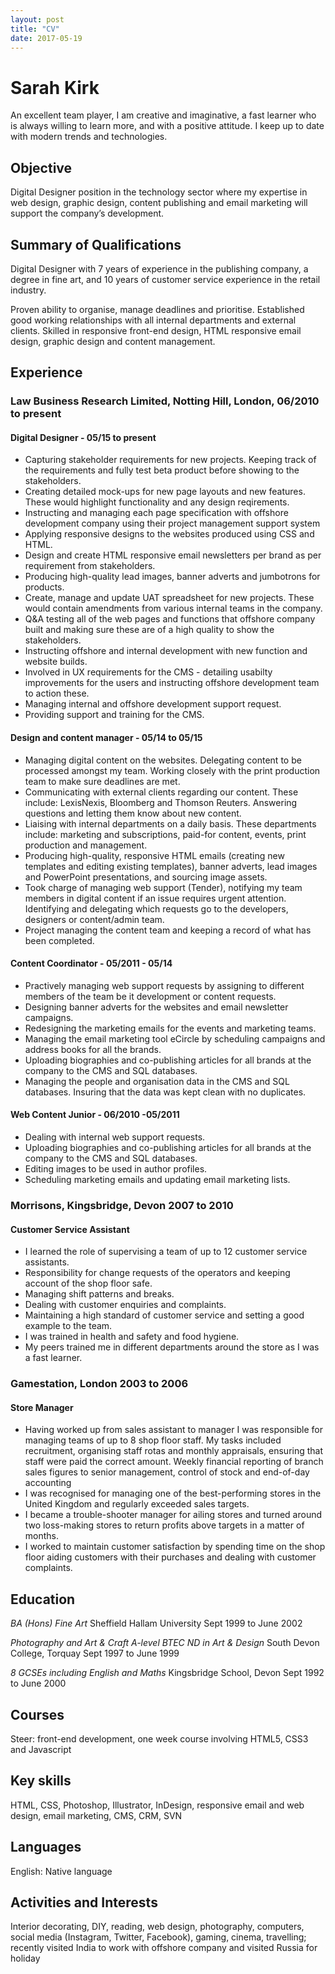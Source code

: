 ```yaml
---
layout: post
title: "CV"
date: 2017-05-19
---
```


# Sarah Kirk

An excellent team player, I am creative and imaginative, a fast learner who is always willing to learn more, and with a positive attitude. I keep up to date with modern trends and technologies.

## Objective
Digital Designer position in the technology sector where my expertise in web design, graphic design, content publishing and email marketing will support the company’s development.

## Summary of Qualifications
Digital Designer with 7 years of experience in the publishing company, a degree in fine art, and 10 years of customer service experience in the retail industry.

Proven ability to organise, manage deadlines and prioritise.
Established good working relationships with all internal departments and external clients.
Skilled in responsive front-end design, HTML responsive email design, graphic design and content management.

## Experience
### Law Business Research Limited, Notting Hill, London, 06/2010 to present
#### Digital Designer - 05/15 to present
- Capturing stakeholder requirements for new projects. Keeping track of the requirements and fully test beta product before showing to the stakeholders.
- Creating detailed mock-ups for new page layouts and new features. These would highlight functionality and any design reqirements.
- Instructing and managing each page specification with offshore development company using their project management support system
- Applying responsive designs to the websites produced using CSS and HTML.
- Design and create HTML responsive email newsletters per brand as per requirement from stakeholders.
- Producing high-quality lead images, banner adverts and jumbotrons for products.
- Create, manage and update UAT spreadsheet for new projects. These would contain amendments from various internal teams in the company.
- Q&A testing all of the web pages and functions that offshore company built and making sure these are of a high quality to show the stakeholders.
- Instructing offshore and internal development with new function and website builds.
- Involved in UX requirements for the CMS - detailing usabilty improvements for the users and instructing offshore development team to action these.
- Managing internal and offshore development support request.
- Providing support and training for the CMS.

#### Design and content manager - 05/14 to 05/15
- Managing digital content on the websites. Delegating content to be processed amongst my team. Working closely with the print production team to make sure deadlines are met.
- Communicating with external clients regarding our content. These include: LexisNexis, Bloomberg and Thomson Reuters. Answering questions and letting them know about new content. 
- Liaising with internal departments on a daily basis. These departments include: marketing and subscriptions, paid-for content, events, print production and management.
- Producing high-quality, responsive HTML emails (creating new templates and editing existing templates), banner adverts, lead images and PowerPoint presentations, and sourcing image assets.
- Took charge of managing web support (Tender), notifying my team members in digital content if an issue requires urgent attention. Identifying and delegating which requests go to the developers, designers or content/admin team.
- Project managing the content team and keeping a record of what has been completed.

#### Content Coordinator - 05/2011 - 05/14
- Practively managing web support requests by assigning to different members of the team be it development or content requests.
- Designing banner adverts for the websites and email newsletter campaigns.
- Redesigning the marketing emails for the events and marketing teams.
- Managing the email marketing tool eCircle by scheduling campaigns and address books for all the brands.
- Uploading biographies and co-publishing articles for all brands at the company to the CMS and SQL databases.
- Managing the people and organisation data in the CMS and SQL databases. Insuring that the data was kept clean with no duplicates.

#### Web Content Junior - 06/2010 -05/2011
- Dealing with internal web support requests.
- Uploading biographies and co-publishing articles for all brands at the company to the CMS and SQL databases.
- Editing images to be used in author profiles.
- Scheduling marketing emails and updating email marketing lists.

### Morrisons, Kingsbridge, Devon	2007 to 2010
#### Customer Service Assistant
- I learned the role of supervising a team of up to 12 customer service assistants.	
- Responsibility for change requests of the operators and keeping account of the shop floor safe.
- Managing shift patterns and breaks.
- Dealing with customer enquiries and complaints.
- Maintaining a high standard of customer service and setting a good example to the team.
- I was trained in health and safety and food hygiene.
- My peers trained me in different departments around the store as I was a fast learner.

### Gamestation, London	2003 to 2006
#### Store Manager
- Having worked up from sales assistant to manager I was responsible for managing teams of up to 8 shop floor staff. My tasks included recruitment, organising staff rotas and monthly appraisals, ensuring that staff were paid the correct amount. Weekly financial reporting of branch sales figures to senior management, control of stock and end-of-day accounting
- I was recognised for managing one of the best-performing stores in the United Kingdom and regularly exceeded sales targets.
- I became a trouble-shooter manager for ailing stores and turned around two loss-making stores to return profits above targets in a matter of months.
- I worked to maintain customer satisfaction by spending time on the shop floor aiding customers with their purchases and dealing with customer complaints.


## Education
*BA (Hons) Fine Art*
Sheffield Hallam University	Sept 1999 to June 2002

*Photography and Art & Craft A-level*
*BTEC ND in Art & Design*
South Devon College, Torquay	Sept 1997 to June 1999

*8 GCSEs including English and Maths* 
Kingsbridge School, Devon	Sept 1992 to June 2000

## Courses 
Steer: front-end development, one week course involving HTML5, CSS3 and Javascript

## Key skills
HTML, CSS, Photoshop, Illustrator, InDesign, responsive email and web design, email marketing,  CMS, CRM, SVN

## Languages
English: Native language

## Activities and Interests	
Interior decorating, DIY, reading, web design, photography, computers, social media (Instagram, Twitter, Facebook), gaming, cinema, travelling; recently visited India to work with offshore company and visited Russia for holiday

